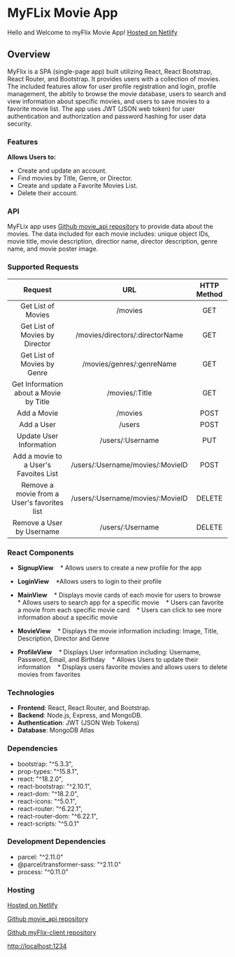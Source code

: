 
# MyFLix Movie App

Hello and Welcome to myFlix Movie App! [Hosted on Netlify](https://mll-myflix.netlify.app)


## Overview

MyFlix is a SPA (single-page app) built utilizing React, React Bootstrap, React Router, and Bootstrap. It provides users with a collection of movies. The included features allow for user profile registration and login, profile management, the abitily to browse the movie database, users to search and view information about specific movies, and users to save movies to a favorite movie list. The app uses JWT (JSON web token) for user authentication and authorization and password hashing for user data security.

### Features
**Allows Users to:**
* Create and update an account.  
* Find movies by Title, Genre, or Director.  
* Create and update a Favorite Movies List.  
* Delete their account.

### API

MyFLix app uses [Github movie_api repository](https://github.com/MLindbloom/movie_api) to provide data about the movies. The data included for each movie includes: unique object IDs, movie title, movie description, directior name, director description, genre name, and movie poster image.

### Supported Requests
|                   Request                   |                URL               | HTTP Method |
|:-------------------------------------------:|:--------------------------------:|:-----------:|
| Get List of Movies                          | /movies                          | GET         |
| Get List of Movies by Director              | /movies/directors/:directorName  | GET         |
| Get List of Movies by Genre                 | /movies/genres/:genreName        | GET         |
| Get Information about a Movie by Title      | /movies/:Title                   | GET         |
| Add a Movie                                 | /movies                          | POST        |
| Add a User                                  | /users                           | POST        |
| Update User Information                     | /users/:Username                 | PUT         |
| Add a movie to a User's Favoites List       | /users/:Username/movies/:MovieID | POST        |
| Remove a movie from a User's favorites list | /users/:Username/movies/:MovieID | DELETE      |
| Remove a User by Username                   | /users/:Username                 | DELETE      |

### React Components

* **SignupView**
&nbsp;&nbsp; * Allows users to create a new profile for the app

* **LoginView**
&nbsp;&nbsp; *Allows users to login to their profile

* **MainView**
&nbsp;&nbsp; * Displays movie cards of each movie for users to browse
&nbsp;&nbsp; * Allows users to search app for a specific movie
&nbsp;&nbsp; * Users can favorite a movie from each specific movie card
&nbsp;&nbsp; * Users can click to see more information about a specific movie

* **MovieView**
&nbsp;&nbsp; * Displays the movie information including: Image, Title, Description, Director and Genre

* **ProfileView**
&nbsp;&nbsp; * Displays User information including: Username, Password, Email, and Birthday
&nbsp;&nbsp; * Allows Users to update their information
&nbsp;&nbsp; * Displays users favorite movies and allows users to delete movies from favorites

### Technologies 

* **Frontend**: React, React Router, and Bootstrap.  
* **Backend**: Node.js, Express, and MongoDB.  
* **Authentication**: JWT (JSON Web Tokens)
* **Database**: MongoDB Atlas

### Dependencies
* bootstrap: "^5.3.3",
* prop-types: "^15.8.1",
* react: "^18.2.0",
* react-bootstrap: "^2.10.1",
* react-dom: "^18.2.0",
* react-icons: "^5.0.1",
* react-router: "^6.22.1",
* react-router-dom: "^6.22.1",
* react-scripts: "^5.0.1"

### Development Dependencies
* parcel: "^2.11.0"
* @parcel/transformer-sass: "^2.11.0"
* process: "^0.11.0"

### Hosting

[Hosted on Netlify](https://mll-myflix.netlify.app)
  
[Github movie_api repository](https://github.com/MLindbloom/movie_api)

[Github myFlix-client repository](https://github.com/MLindbloom/myFlix-client)

[http://localhost:1234](http://localhost:1234)
